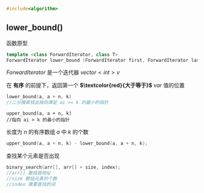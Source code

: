 ```c++
#include<algorithm>
```

## lower_bound()

函数原型

```c++
template <class ForwardIterator, class T>
ForwardIterator lower_bound (ForwardIterator first, ForwardIterator last,  const T& val);
```

$ForwardIterator$ 是一个迭代器 $vector<int> v$

在 **有序** 的前提下，返回第一个 **$\textcolor{red}{大于等于}$** $var$ 值的位置



```c++
lower_bound(a, a + n, k)
//二分搜索找出指向满足 ai >= k 的最小的指针
```



```
upper_bound(a, a + n, k)
//指向 ai > k 的最小的指针
```



长度为 $n$ 的有序数组 $a$ 中 $k$ 的个数

```c++
upper_bound(a, a + n, k) - lower_bound(a, a + n, k);
```



查找某个元素是否出现

```c++
binary_search(arr[], arr[] + size, index);
//arr[] 数组首地址
//size 数组元素的个数
//index 需要查找的词
```

